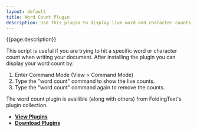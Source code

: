 ```yaml
---
layout: default
title: Word Count Plugin
description: Use this plugin to display live word and character counts as you edit your document.
---
```


{{page.description}}

This script is useful if you are trying to hit a specific word or character count when writing your document. After installing the plugin you can display your word count by:

1. Enter Command Mode (View > Command Mode)
2. Type the "word count" command to show the live counts.
3. Type the "word count" command again to remove the counts.

The word count plugin is availible (along with others) from FoldingText's plugin collection.

- [**View Plugins**](https://github.com/FoldingText/plugins)
- [**Download Plugins**](https://github.com/FoldingText/plugins/archive/master.zip)